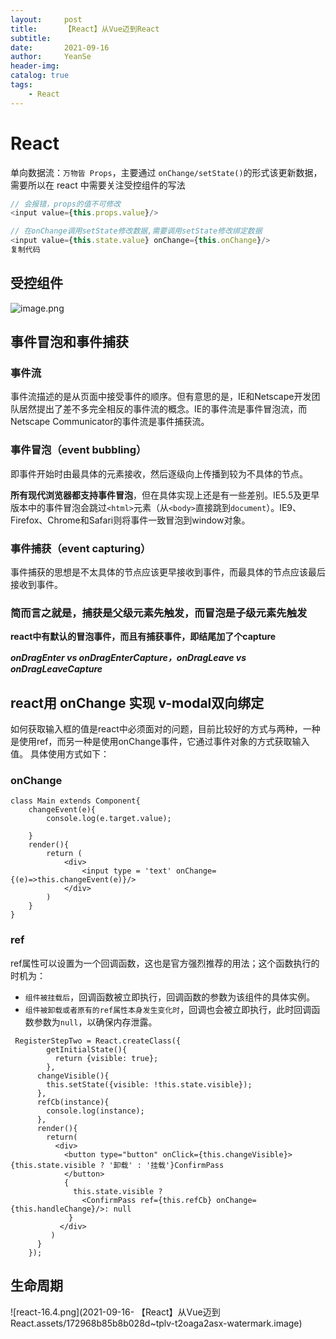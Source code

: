 ```yaml
---
layout:     post
title:      【React】从Vue迈到React
subtitle:   
date:       2021-09-16
author:     YeanSe
header-img: 
catalog: true
tags:
    - React
---
```


# React

单向数据流：`万物皆 Props`，主要通过 `onChange/setState()`的形式该更新数据，需要所以在 react 中需要关注受控组件的写法

```js
// 会报错，props的值不可修改
<input value={this.props.value}/>

// 在onChange调用setState修改数据,需要调用setState修改绑定数据
<input value={this.state.value} onChange={this.onChange}/>
复制代码
```

## 受控组件

![image.png](https://p1-juejin.byteimg.com/tos-cn-i-k3u1fbpfcp/af615ffb5d2e4d05a0377d6cd53b6b7a~tplv-k3u1fbpfcp-watermark.image)



## 事件冒泡和事件捕获

### 事件流

事件流描述的是从页面中接受事件的顺序。但有意思的是，IE和Netscape开发团队居然提出了差不多完全相反的事件流的概念。IE的事件流是事件冒泡流，而Netscape Communicator的事件流是事件捕获流。



### 事件冒泡（event bubbling）

即事件开始时由最具体的元素接收，然后逐级向上传播到较为不具体的节点。

**所有现代浏览器都支持事件冒泡**，但在具体实现上还是有一些差别。IE5.5及更早版本中的事件冒泡会跳过`<html>`元素（从`<body>`直接跳到`document`）。IE9、Firefox、Chrome和Safari则将事件一致冒泡到window对象。



### 事件捕获（event capturing）

事件捕获的思想是不太具体的节点应该更早接收到事件，而最具体的节点应该最后接收到事件。

### 简而言之就是，捕获是父级元素先触发，而冒泡是子级元素先触发

**react中有默认的冒泡事件，而且有捕获事件，即结尾加了个capture**

***onDragEnter vs onDragEnterCapture，onDragLeave vs onDragLeaveCapture***

## react用 onChange  实现 v-modal双向绑定

如何获取输入框的值是react中必须面对的问题，目前比较好的方式与两种，一种是使用ref，而另一种是使用onChange事件，它通过事件对象的方式获取输入值。 
具体使用方式如下：

### onChange

```react
class Main extends Component{
    changeEvent(e){
        console.log(e.target.value);

    }
    render(){
        return (
            <div>
                <input type = 'text' onChange={(e)=>this.changeEvent(e)}/>
            </div>
        )
    }
}
```

### ref

ref属性可以设置为一个回调函数，这也是官方强烈推荐的用法；这个函数执行的时机为：

- `组件被挂载后`，回调函数被立即执行，回调函数的参数为该组件的具体实例。
- `组件被卸载或者原有的ref属性本身发生变化时`，回调也会被立即执行，此时回调函数参数为`null`，以确保内存泄露。

```react
 RegisterStepTwo = React.createClass({
        getInitialState(){
          return {visible: true};
        },
      changeVisible(){
        this.setState({visible: !this.state.visible});
      },
      refCb(instance){
        console.log(instance);
      },
      render(){
        return(
          <div>
            <button type="button" onClick={this.changeVisible}>{this.state.visible ? '卸载' : '挂载'}ConfirmPass
            </button>
            {
              this.state.visible ?
                <ConfirmPass ref={this.refCb} onChange={this.handleChange}/>: null
             }
           </div>
         )
      }
    });
```

## 生命周期

![react-16.4.png](2021-09-16- 【React】从Vue迈到React.assets/172968b85b8b028d~tplv-t2oaga2asx-watermark.image)
